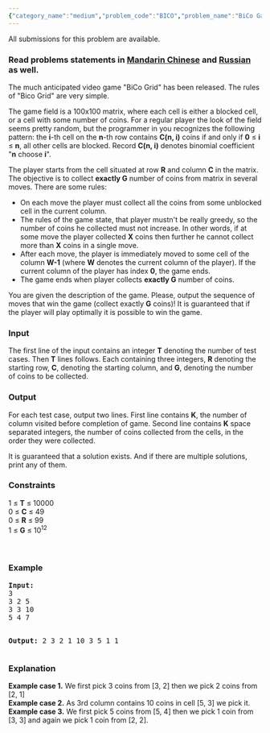 ```yaml
---
{"category_name":"medium","problem_code":"BICO","problem_name":"BiCo Gaming Grid","languages_supported":{"0":"ADA","1":"ASM","2":"BASH","3":"BF","4":"C","5":"C99 strict","6":"CAML","7":"CLOJ","8":"CLPS","9":"CPP 4.3.2","10":"CPP 4.9.2","11":"CPP14","12":"CS2","13":"D","14":"ERL","15":"FORT","16":"FS","17":"GO","18":"HASK","19":"ICK","20":"ICON","21":"JAVA","22":"JS","23":"LISP clisp","24":"LISP sbcl","25":"LUA","26":"NEM","27":"NICE","28":"NODEJS","29":"PAS fpc","30":"PAS gpc","31":"PERL","32":"PERL6","33":"PHP","34":"PIKE","35":"PRLG","36":"PYTH","37":"PYTH 3.4","38":"RUBY","39":"SCALA","40":"SCM guile","41":"SCM qobi","42":"ST","43":"TCL","44":"TEXT","45":"WSPC"},"max_timelimit":1,"source_sizelimit":50000,"problem_author":"vinayak garg","problem_tester":"gerald","date_added":"26-02-2013","tags":{"0":"combinatorics","1":"cook45","2":"greedy","3":"simple","4":"vinayak"},"editorial_url":"http://discuss.codechef.com/problems/BICO","time":{"view_start_date":1398018600,"submit_start_date":1398018600,"visible_start_date":1398018600,"end_date":1735669800},"layout":"problem"}
---
```

<span class="solution-visible-txt">All submissions for this problem are available.</span><h3> Read problems statements in <a target="_blank" href="http://www.codechef.com/download/translated/COOK45/mandarin/BICO.pdf">Mandarin Chinese</a> and <a target="_blank" href="http://www.codechef.com/download/translated/COOK45/russian/BICO.pdf">Russian</a> as well.</h3>
<p></p><p>The much anticipated video game "BiCo Grid" has been released. The rules of "Bico Grid" are very simple.</p>
<p>The game field is a 100x100 matrix, where each cell is either a blocked cell, or a cell with some number of coins. For a regular player the look of the field seems pretty random, but the programmer in you recognizes the following pattern: the <b>i</b>-th cell on the <b>n</b>-th row contains <b>C(n, i)</b> coins if and only if <b>0</b> ≤ <b>i</b> ≤ <b>n</b>, all other cells are blocked. Record <b>C(n, i)</b> denotes binomial coefficient "<b>n</b> choose <b>i</b>".</p>
<p>The player starts from the cell situated at row <b>R</b> and column <b>C</b> in the matrix. The objective is to collect <b>exactly G</b> number of coins from matrix in several moves. There are some rules: </p>
<ul>
<li>On each move the player must collect all the coins from some unblocked cell in the current column.</li>
<li>The rules of the game state, that player mustn't be really greedy, so the number of coins he collected must not increase. In other words, if at some move the player collected <b>X</b> coins then further he cannot collect more than <b>X</b> coins in a single move.</li>
<li>After each move, the player is immediately moved to some cell of the column <b>W-1</b> (where <b>W</b> denotes the current column of the player). If the current column of the player has index <b>0</b>, the game ends.</li>
<li>The game ends when player collects <b>exactly G</b> number of coins.</li>
</ul>

<p>You are given the description of the game. Please, output the sequence of moves that win the game (collect exactly <b>G</b> coins)! It is guaranteed that if the player will play optimally it is possible to win the game.</p>
<h3>Input</h3>
<p>The first line of the input contains an integer <b>T</b> denoting the number of test cases. Then <b>T</b> lines follows. Each containing three integers, <b>R</b> denoting the starting row, <b>C</b>, denoting the starting column, and <b>G</b>, denoting the number of coins to be collected.</p>
<h3>Output</h3>
<p>For each test case, output two lines. First line contains <b>K</b>, the number of column visited before completion of game. Second line contains <b>K</b> space separated integers, the number of coins collected from the cells, in the order they were collected.</p>
<p>It is guaranteed that a solution exists. And if there are multiple solutions, print any of them.</p>
<h3>Constraints</h3>
<p>1 ≤ <b>T</b> ≤ 10000<br/>0 ≤ <b>C</b> ≤ 49<br/>0 ≤ <b>R</b> ≤ 99<br/>1 ≤ <b>G</b> ≤ 10<sup>12</sup></br/></br/></br/></p>
<h3>Example</h3>
<pre><b>Input:</b>
3
3 2 5
3 3 10
5 4 7

<b>Output:</b>
2
3 2 
1
10 
3
5 1 1
</pre><h3>Explanation</h3>
<p><b>Example case 1.</b> We first pick 3 coins from [3, 2] then we pick 2 coins from [2, 1]<br/><b>Example case 2.</b> As 3rd column contains 10 coins in cell [5, 3] we pick it.<br/><b>Example case 3.</b> We first pick 5 coins from [5, 4] then we pick 1 coin from [3, 3] and again we pick 1 coin from [2, 2].</br/></br/></p>
